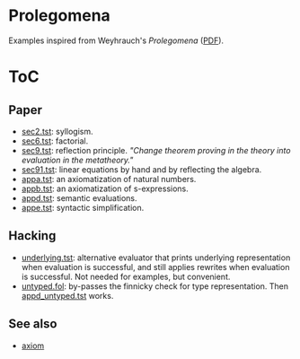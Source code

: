 # Prolegomena

Examples inspired from Weyhrauch's _Prolegomena_ ([PDF](https://apps.dtic.mil/dtic/tr/fulltext/u2/a065698.pdf)).

# ToC

## Paper
- [sec2.tst](sec2.tst): syllogism.
- [sec6.tst](sec6.tst): factorial.
- [sec9.tst](sec9.tst): reflection principle. _"Change theorem proving in the theory into evaluation in the metatheory."_
- [sec91.tst](sec91.tst): linear equations by hand and by reflecting the algebra.
- [appa.tst](appa.tst): an axiomatization of natural numbers.
- [appb.tst](appb.tst): an axiomatization of s-expressions.
- [appd.tst](appd.tst): semantic evaluations.
- [appe.tst](appe.tst): syntactic simplification.

## Hacking
- [underlying.tst](underlying.tst): alternative evaluator that prints underlying representation when evaluation is successful, and still applies rewrites when evaluation is successful. Not needed for examples, but convenient.
- [untyped.fol](untyped.fol): by-passes the finnicky check for type representation. Then [appd_untyped.tst](appd_untyped.tst) works.

## See also
- [axiom](../../axiom)
